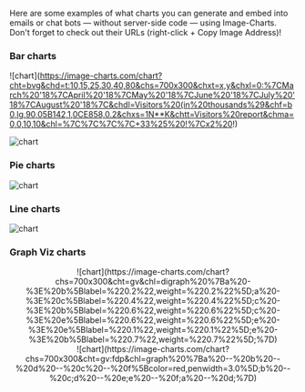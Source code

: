 Here are some examples of what charts you can generate and embed into emails or chat bots — without server-side code — using Image-Charts. Don't forget to check out their URLs (right-click + Copy Image Address)!

### Bar charts

![chart](https://image-charts.com/chart?cht=bvg&chd=t:10,15,25,30,40,80&chs=700x300&chxt=x,y&chxl=0:%7CMarch%20'18%7CApril%20'18%7CMay%20'18%7CJune%20'18%7CJuly%20'18%7CAugust%20'18%7C&chdl=Visitors%20(in%20thousands%29&chf=b0,lg,90,05B142,1,0CE858,0.2&chxs=1N**K&chtt=Visitors%20report&chma=0,0,10,10&chl=%7C%7C%7C%7C+33%25%20!%7Cx2%20!)

![chart](https://image-charts.com/chart?chs=700x300&cht=bvs&chxt=y&chf=b0,lg,90,EA469EFF,1,03A9F47C,0.4&chan=1100,easeInCirc&chl=2014|2015|2016|2017|2018&chd=a:30010,-30000,50000,80000,20000&chof=1535403433426&chxs=0N*cEURs*&chdl=Income)

### Pie charts

![chart](https://image-charts.com/chart?chs=700x300&chxt=x,y&chl=2018|2017|2015&chd=t:60,40,20&cht=pa&chdl=Image|Charts|Rocks&chf=ps0-0,lg,45,ffeb3b,0.2,f443367C,1|ps0-1,lg,45,8bc34a,0.2,0096887C,1|ps0-2,lg,45,EA469E,0.2,03A9F47C,1&chan)

### Line charts

![chart](https://image-charts.com/chart?cht=lc&chs=700x300&chd=t:10,25,30,40,12,48,100,20,47,29,84,30,27,50,70&chxt=x,y&chxl=0:%7CJun%7CJul%7CAug%7CSep%7COct%7CNov%7CDec%7CJan%7C1:%7C%7C50%7C100&chm=B,FCECF4,0,0,0&chco=E4061C&chdl=Coffee%20consumed&chma=0,0,20,10&chl=%7C%7C%7C%7C%7C%7Csuch%20a%20very%20%20%20big%20project!)

### Graph Viz charts

<center>
![chart](https://image-charts.com/chart?chs=700x300&cht=gv&chl=digraph%20%7Ba%20-%3E%20b%5Blabel=%220.2%22,weight=%220.2%22%5D;a%20-%3E%20c%5Blabel=%220.4%22,weight=%220.4%22%5D;c%20-%3E%20b%5Blabel=%220.6%22,weight=%220.6%22%5D;c%20-%3E%20e%5Blabel=%220.6%22,weight=%220.6%22%5D;e%20-%3E%20e%5Blabel=%220.1%22,weight=%220.1%22%5D;e%20-%3E%20b%5Blabel=%220.7%22,weight=%220.7%22%5D;%7D)
</center>

<center>
![chart](https://image-charts.com/chart?chs=700x300&cht=gv:fdp&chl=graph%20%7Ba%20--%20b%20--%20d%20--%20c%20--%20f%5Bcolor=red,penwidth=3.0%5D;b%20--%20c;d%20--%20e;e%20--%20f;a%20--%20d;%7D)
</center>
